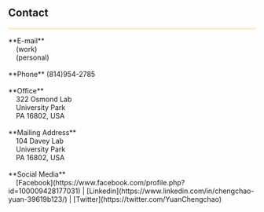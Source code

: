 ## Contact
<hr style="height:4px;border-width:0;color:gray;background-color:#FEEBCC">
**E-mail** <br /> 
  &nbsp;&nbsp;&nbsp;  <cxy52@psu.edu> (work) <br /> 
  &nbsp;&nbsp;&nbsp; <yuancc95@outlook.com> (personal)<br /> 
   <br />
**Phone** (814)954-2785<br /> 
<br />
**Office** <br /> 
   &nbsp;&nbsp;&nbsp; 322 Osmond Lab<br /> 
   &nbsp;&nbsp;&nbsp; University Park<br /> 
   &nbsp;&nbsp;&nbsp; PA 16802, USA<br /> 
<br />
**Mailing Address** <br /> 
   &nbsp;&nbsp;&nbsp; 104 Davey Lab<br /> 
   &nbsp;&nbsp;&nbsp; University Park<br /> 
   &nbsp;&nbsp;&nbsp; PA 16802, USA<br /> 
   <br />
    **Social Media** <br />
    &nbsp;&nbsp;&nbsp; [Facebook](https://www.facebook.com/profile.php?id=100009428177031) | [Linkedin](https://www.linkedin.com/in/chengchao-yuan-39619b123/) | [Twitter](https://twitter.com/YuanChengchao)

     
<br>













